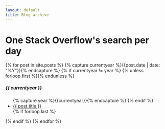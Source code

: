 ```yaml
---
layout: default
title: Blog archive
---
```

<div class="page-content wc-container">
  <h1>One Stack Overflow's search per day</h1>  
  {% for post in site.posts %}
  	{% capture currentyear %}{{post.date | date: "%Y"}}{% endcapture %}
  	{% if currentyear != year %}
    	{% unless forloop.first %}</ul>{% endunless %}
    		<h5>{{ currentyear }}</h5>
    		<ul class="posts">
    		{% capture year %}{{currentyear}}{% endcapture %}
  		{% endif %}
		<li>
			<a href="{{ post.url | prepend: site.baseurl }}">{{ post.title }}</a>
		</li>
    {% if forloop.last %}</ul>{% endif %}
{% endfor %}
</div>
